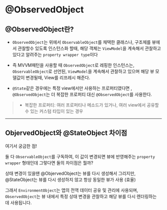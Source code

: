 # @ObservedObject

## @ObservedObject란?
- `ObservedObject`는 위에서 `ObservableObject`를 채택한 클래스나, 구조체를 뷰에서 관찰할수 있도록 인스턴스화 할때, 해당 객체는 `ViewModel`을 계속해서 관찰하고 있다고 알려주는 `property wrapper type`이다

- 즉 MVVM패턴을 사용할 때 `ObservedObject`로 레핑한 인스턴스는, `ObservableObject`로 선언된, `ViewModel`을 계속해서 관찰하고 있으며 해당 뷰 모델값이 변경될때, View를 리프레시 해준다.

- `@State`같은 경우에는 특정 view에서만 사용하는 프로퍼티였다면 ,
`@ObservedObject`는 더 복잡한 프로퍼티 대신 `@ObservedObject`를 사용한다.
> - 복잡한 프로퍼티: 여러 프로퍼티나 메소드가 있거나, 여러 view에서 공유할 수 있는 커스텀 타입이 있는 경우

***

## ObjervedObject와 @StateObject 차이점
여기서 궁금한 점!

둘 다 `ObservableObject`를 구독하여, 이 값이 변경되면 뷰에 반영해주는 `property wrapper` 형태인데 그렇다면 둘의 차이점은 뭘까?

상태 변경이 있을땐 @ObjervedObject는 뷰를 다시 생성해서 그리지만, @StateObject는 뷰를 다시 생성하지 않고 항상 동일한 뷰가 사용 (효율)


그래서 `EnvironmentObject`는 앱의 전역 데이터 공유 및 관리에 사용되며, `ObservedObject`는 뷰 내에서 특정 상태 변경을 관찰하고 해당 뷰를 다시 렌더링하는 데 사용됩니다.